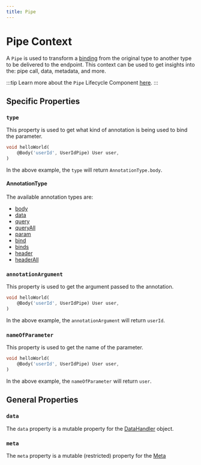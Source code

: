 ```yaml
---
title: Pipe
---
```


# Pipe Context

A `Pipe` is used to transform a [binding] from the original type to another type to be delivered to the endpoint. This context can be used to get insights into the: pipe call, data, metadata, and more.

:::tip
Learn more about the `Pipe` Lifecycle Component [here][pipes].
:::

## Specific Properties

### `type`

This property is used to get what kind of annotation is being used to bind the parameter.

```dart
void helloWorld(
    @Body('userId', UserIdPipe) User user,
)
```

In the above example, the `type` will return `AnnotationType.body`.

#### AnnotationType

The available annotation types are:

- [body][binding-body]
- [data][binding-data]
- [query][binding-query]
- [queryAll][binding-all-values]
- [param][binding-param]
- [bind][binding-bind]
- [binds][binding-via-binds]
- [header][binding-header]
- [headerAll][binding-all-values-1]

### `annotationArgument`

This property is used to get the argument passed to the annotation.

```dart
void helloWorld(
    @Body('userId', UserIdPipe) User user,
)
```

In the above example, the `annotationArgument` will return `userId`.

### `nameOfParameter`

This property is used to get the name of the parameter.

```dart
void helloWorld(
    @Body('userId', UserIdPipe) User user,
)
```

In the above example, the `nameOfParameter` will return `user`.

## General Properties

### `data`

The `data` property is a mutable property for the [DataHandler][data_handler] object.

### `meta`

The `meta` property is a mutable (restricted) property for the [Meta][meta_handler]

[pipes]: ../core/pipes.md
[data_handler]: ./core/data_handler.md
[binding]: ../core/binding.md
[meta_handler]: ./core/meta_handler.md
[binding-body]: ../core/binding.md#body
[binding-data]: ../core/binding.md#data
[binding-query]: ../core/binding.md#query
[binding-all-values]: ../core/binding.md#all-values
[binding-param]: ../core/binding.md#param
[binding-bind]: ../core/binding.md#bind
[binding-via-binds]: ../core/binding.md#via-binds
[binding-header]: ../core/binding.md#header
[binding-all-values-1]: ../core/binding.md#all-values-1

